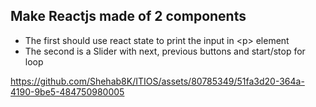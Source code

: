 ## Make Reactjs made of 2 components
- The first should use react state to print the input in &lt;p&gt; element
- The second is a Slider with next, previous buttons and start/stop for loop

https://github.com/Shehab8K/ITIOS/assets/80785349/51fa3d20-364a-4190-9be5-484750980005

